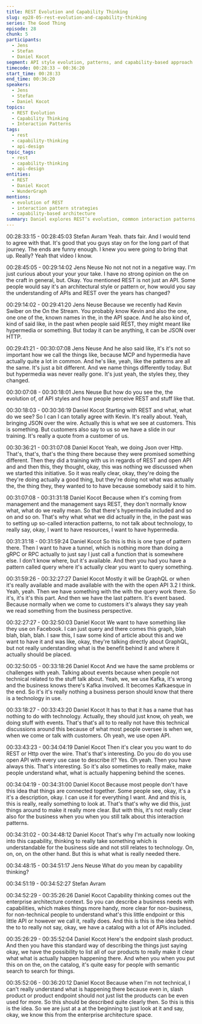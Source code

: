 ```yaml
---
title: REST Evolution and Capability Thinking
slug: ep28-05-rest-evolution-and-capability-thinking
series: The Good Thing
episode: 28
chunk: 5
participants:
  - Jens
  - Stefan
  - Daniel Kocot
segment: API style evolution, patterns, and capability-based approach
timecode: 00:28:33 – 00:36:20
start_time: 00:28:33
end_time: 00:36:20
speakers:
  - Jens
  - Stefan
  - Daniel Kocot
topics:
  - REST Evolution
  - Capability Thinking
  - Interaction Patterns
tags:
  - rest
  - capability-thinking
  - api-design
topic_tags:
  - rest
  - capability-thinking
  - api-design
entities:
  - REST
  - Daniel Kocot
  - WunderGraph
mentions:
  - evolution of REST
  - interaction pattern strategies
  - capability-based architecture
summary: Daniel explores REST’s evolution, common interaction patterns, and his advocacy for capability-driven API thinking as a way to bridge technical and business language.
---
```

00:28:33:15 - 00:28:45:03
Stefan Avram
Yeah. thats fair. And I would tend to agree with that. It's good that you guys stay on for the long part of that journey. The ends are funny enough. I knew you were going to bring that up. Really? Yeah that video I know.

00:28:45:05 - 00:29:14:02
Jens Neuse
No not not not in a negative way. I'm just curious about your your your take. I have no strong opinion on the on the craft in general, but. Okay. You mentioned REST is not just an API. Some people would say it's an architectural style or pattern or, how would you say the understanding of APIs and REST over the years has changed?

00:29:14:02 - 00:29:41:20
Jens Neuse
Because we recently had Kevin Swiber on the On the Stream. You probably know Kevin and also the one, one one of the, known names in the, in the API space. And he also kind of, kind of said like, in the past when people said REST, they might meant like hypermedia or something. But today it can be anything, it can be JSON over HTTP.

00:29:41:21 - 00:30:07:08
Jens Neuse
And he also said like, it's it's not so important how we call the things like, because MCP and hypermedia have actually quite a lot in common. And he's like, yeah, like the patterns are all the same. It's just a bit different. And we name things differently today. But but hypermedia was never really gone. It's just yeah, the styles they, they changed.

00:30:07:08 - 00:30:18:01
Jens Neuse
But how do you see the, the evolution of, of API styles and how people perceive REST and stuff like that.

00:30:18:03 - 00:30:36:19
Daniel Kocot
Starting with REST and what, what do we see? So I can I can totally agree with Kevin. It's really about. Yeah, bringing JSON over the wire. Actually this is what we see at customers. This is something. But customers also say to us so we have a slide in our training. It's really a quote from a customer of us.

00:30:36:21 - 00:31:07:08
Daniel Kocot
Yeah, we doing Json over Http. That's, that's, that's the thing there because they were promised something different. Then they did a training with us in regards of REST and open API and and then this, they thought, okay, this was nothing we discussed when we started this initiative. So it was really clear, okay, they're doing the they're doing actually a good thing, but they're doing not what was actually the, the thing they, they wanted to to have because somebody said it to him.

00:31:07:08 - 00:31:31:18
Daniel Kocot
Because when it's coming from management and the management says REST, they don't normally know what, what do we really mean. So that there's hypermedia included and so on and so on. That's why what what we did actually in the, in the past was to setting up so-called interaction patterns, to not talk about technology, to really say, okay, I want to have resources, I want to have hypermedia.

00:31:31:18 - 00:31:59:24
Daniel Kocot
So this is this is one type of pattern there. Then I want to have a tunnel, which is nothing more than doing a gRPC or RPC actually to just say I just call a function that is somewhere else. I don't know where, but it's available. And then you had you have a pattern called query where it's actually clear you want to query something.

00:31:59:26 - 00:32:27:27
Daniel Kocot
Mostly it will be GraphQL or when it's really available and made available with the with the open API 3.2 I think. Yeah, yeah. Then we have something with the with the query work there. So it's, it's it's this part. And then we have the last pattern. It's event based. Because normally when we come to customers it's always they say yeah we read something from the business perspective.

00:32:27:27 - 00:32:50:03
Daniel Kocot
We want to have something like they use on Facebook. I can just query and there comes this graph, blah blah, blah, blah. I saw this, I saw some kind of article about this and we want to have it and was like, okay, they're talking directly about GraphQL, but not really understanding what is the benefit behind it and where it actually should be placed.

00:32:50:05 - 00:33:18:26
Daniel Kocot
And we have the same problems or challenges with yeah. Talking about events because when people not technical related to the stuff talk about. Yeah, we, we use Kafka, it's wrong and the business knows there's Kafka involved. It becomes Kafkaesque in the end. So it's it's really nothing a business person should know that there is a technology in use.

00:33:18:27 - 00:33:43:20
Daniel Kocot
It has to that it has a name that has nothing to do with technology. Actually, they should just know, oh yeah, we doing stuff with events. That's that's all to to really not have this technical discussions around this because of what most people oversee is when we, when we come or talk with customers. Oh yeah, we use open API.

00:33:43:23 - 00:34:04:19
Daniel Kocot
Then it's clear you you want to do REST or Http over the wire. That's that's interesting. Do you do do you use open API with every use case to describe it? Yes. Oh yeah. Then you have always this. That's interesting. So it's also sometimes to really make, make people understand what, what is actually happening behind the scenes.

00:34:04:19 - 00:34:31:00
Daniel Kocot
Because most people don't have this idea that things are connected together. Some people see, okay, it's a it's a description, okay. I can use it for everything I want. And and this is, this is really, really something to look at. That's that's why we did this, just things around to make it really more clear. But with this, it's not really clear also for the business when you when you still talk about this interaction patterns.

00:34:31:02 - 00:34:48:12
Daniel Kocot
That's why I'm actually now looking into this capability, thinking to really take something which is understandable for the business side and not still relates to technology. On, on, on, on the other hand. But this is what what is really needed there.

00:34:48:15 - 00:34:51:17
Jens Neuse
What do you mean by capability thinking?

00:34:51:19 - 00:34:52:27
Stefan Avram


00:34:52:29 - 00:35:26:26
Daniel Kocot
Capability thinking comes out the enterprise architecture context. So you can describe a business needs with capabilities, which makes things more handy, more clear for non-business, for non-technical people to understand what's this little endpoint or this little API or however we call it, really does. And this is this is the idea behind the to to really not say, okay, we have a catalog with a lot of APIs included.

00:35:26:29 - 00:35:52:04
Daniel Kocot
Here's the endpoint slash product. And then you have this standard way of describing the things just saying okay, we have the possibility to list all of our products to really make it clear what what is actually happen happening there. And when you when you put this on on the, on the catalog, it's quite easy for people with semantic search to search for things.

00:35:52:06 - 00:36:20:12
Daniel Kocot
Because when I'm not technical, I can't really understand what is happening there because even in, slash product or product endpoint should not just list the products can be even used for more. So this should be described quite clearly then. So this is this is the idea. So we are just at a at the beginning to just look at it and say, okay, we know this from the enterprise architecture space.

